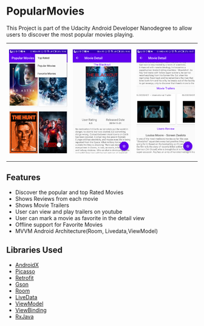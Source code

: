 # PopularMovies
This Project is part of  the Udacity Android Developer Nanodegree  to allow users to discover the most popular movies playing.
<table>
<tr>
<td>

 ![Popular Movies](https://github.com/kulloveth/PopularMovies/blob/master/screenshots/popular.png)

 </td>
 <td>

 ![Movie Detail](https://github.com/kulloveth/PopularMovies/blob/master/screenshots/detail.png)

 </td>
   <td>

  ![Movie Trailers](https://github.com/kulloveth/PopularMovies/blob/master/screenshots/trailers.png)

  </td>
  
  </tr>
</table>

## Features
* Discover the popular and top Rated Movies
* Shows Reviews from each movie
* Shows Movie Trailers
* User can view and play trailers on youtube
* User can mark a movie as favorite in the detail view
* Offline support for Favorite Movies
* MVVM Android Architecture(Room, Livedata,ViewModel)

## Libraries Used
* [AndroidX](https://developer.android.com/jetpack/androidx)
* [Picasso](https://square.github.io/picasso/)
* [Retrofit](https://square.github.io/retrofit/#:~:text=Retrofit%20is%20the%20class%20through,but%20it%20allows%20for%20customization.)
* [Gson](https://github.com/google/gson)
* [Room](https://developer.android.com/topic/libraries/architecture/room#:~:text=Room%20Persistence%20Library%20Part%20of,the%20full%20power%20of%20SQLite.)
* [LiveData](https://developer.android.com/topic/libraries/architecture/livedata.html)
* [ViewModel](https://developer.android.com/topic/libraries/architecture/viewmodel)
* [ViewBinding](https://developer.android.com/topic/libraries/view-binding)
* [RxJava](https://github.com/ReactiveX/RxJava)
